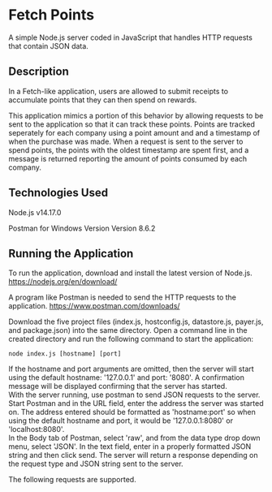# Fetch Points
A simple Node.js server coded in JavaScript that handles HTTP requests that contain JSON data.

## Description
In a Fetch-like application, users are allowed to submit receipts to accumulate points that they can then spend on rewards.

This application mimics a portion of this behavior by allowing requests to be sent to the application so that it can track these points. Points are tracked seperately for each company using a point amount and and a timestamp of when the purchase was made. When a request is sent to the server to spend points, the points with the oldest timestamp are spent first, and a message is returned reporting the amount of points consumed by each company.

## Technologies Used
Node.js v14.17.0

Postman for Windows Version Version 8.6.2

## Running the Application
To run the application, download and install the latest version of Node.js.
https://nodejs.org/en/download/

A program like Postman is needed to send the HTTP requests to the application.
https://www.postman.com/downloads/

Download the five project files (index.js, hostconfig.js, datastore.js, payer.js, and package.json) into the same directory. Open a command line in the created directory and run the following command to start the application:

```
node index.js [hostname] [port]
```

If the hostname and port arguments are omitted, then the server will start using the default hostname: '127.0.0.1' and port: '8080'. A confirmation message will be displayed confirming that the server has started.  
With the server running, use postman to send JSON requests to the server. Start Postman and in the URL field, enter the address the server was started on. The address entered should be formatted as 'hostname:port' so when using the default hostname and port, it would be '127.0.0.1:8080' or 'localhost:8080'.  
In the Body tab of Postman, select 'raw', and from the data type drop down menu, select 'JSON'. In the text field, enter in a properly formatted JSON string and then click send. The server will return a response depending on the request type and JSON string sent to the server.


The following requests are supported.

